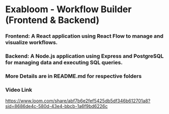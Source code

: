 # Exabloom - Workflow Builder (Frontend & Backend)

### Frontend: A React application using React Flow to manage and visualize workflows.

### Backend: A Node.js application using Express and PostgreSQL for managing data and executing SQL queries.

### More Details are in README.md for respective folders

### Video Link

https://www.loom.com/share/abf7b6e2fef5425db5df346b612701a8?sid=8686de4c-580d-43e4-bbcb-1a6f9bd6226c
